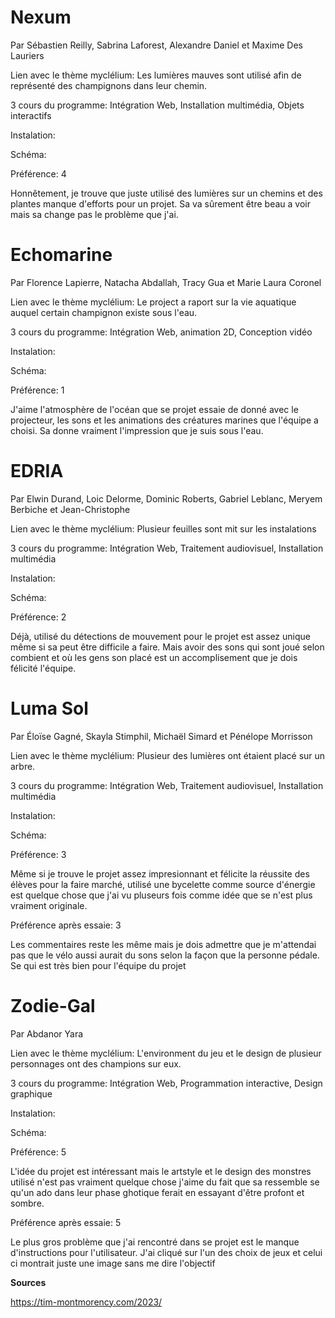 # **Nexum**
Par Sébastien Reilly, Sabrina Laforest, Alexandre Daniel et Maxime Des Lauriers

Lien avec le thème myclélium: Les lumières mauves sont utilisé afin de représenté des champignons dans leur chemin.

3 cours du programme: Intégration Web, Installation multimédia, Objets interactifs

Instalation:

Schéma:

Préférence: 4

Honnêtement, je trouve que juste utilisé des lumières sur un chemins et des plantes manque d'efforts pour un projet. Sa va sûrement être beau a voir mais sa change pas le problème que j'ai.


# **Echomarine**
Par Florence Lapierre, Natacha Abdallah, Tracy Gua et Marie Laura Coronel

Lien avec le thème myclélium: Le project a raport sur la vie aquatique auquel certain champignon existe sous l'eau.

3 cours du programme: Intégration Web, animation 2D, Conception vidéo

Instalation:

Schéma:

Préférence: 1

J'aime l'atmosphère de l'océan que se projet essaie de donné avec le projecteur, les sons et les animations des créatures marines que l'équipe a choisi. Sa donne vraiment l'impression que je suis sous l'eau.


# **EDRIA**
Par Elwin Durand, Loic Delorme, Dominic Roberts, Gabriel Leblanc, Meryem Berbiche et Jean-Christophe

Lien avec le thème myclélium: Plusieur feuilles sont mit sur les instalations

3 cours du programme: Intégration Web, Traitement audiovisuel, Installation multimédia

Instalation:

Schéma:

Préférence: 2

Déjà, utilisé du détections de mouvement pour le projet est assez unique même si sa peut être difficile a faire. Mais avoir des sons qui sont joué selon combient et où les gens son placé est un accomplisement que je dois félicité l'équipe.


# **Luma Sol**
Par Éloïse Gagné, Skayla Stimphil, Michaël Simard et Pénélope Morrisson

Lien avec le thème myclélium: Plusieur des lumières ont étaient placé sur un arbre.

3 cours du programme: Intégration Web, Traitement audiovisuel, Installation multimédia

Instalation:

Schéma:

Préférence: 3

Même si je trouve le projet assez impresionnant et félicite la réussite des élèves pour la faire marché, utilisé une bycelette comme source d'énergie est quelque chose que j'ai vu pluseurs fois comme idée que se n'est plus vraiment originale.

Préférence après essaie: 3

Les commentaires reste les même mais je dois admettre que je m'attendai pas que le vélo aussi aurait du sons selon la façon que la personne pédale. Se qui est très bien pour l'équipe du projet

# **Zodie-Gal**
Par Abdanor Yara

Lien avec le thème myclélium: L'environment du jeu et le design de plusieur personnages ont des champions sur eux.

3 cours du programme: Intégration Web, Programmation interactive, Design graphique

Instalation:

Schéma:

Préférence: 5

L'idée du projet est intéressant mais le artstyle et le design des monstres utilisé n'est pas vraiment quelque chose j'aime du fait que sa ressemble se qu'un ado dans leur phase ghotique ferait en essayant d'être profont et sombre.

Préférence après essaie: 5

Le plus gros problème que j'ai rencontré dans se projet est le manque d'instructions pour l'utilisateur. J'ai cliqué sur l'un des choix de jeux et celui ci montrait juste une image sans me dire l'objectif


**Sources**

https://tim-montmorency.com/2023/
